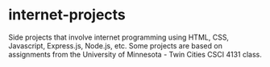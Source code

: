 # internet-projects
Side projects that involve internet programming using HTML, CSS, Javascript, Express.js, Node.js, etc. Some projects are based on assignments from the University of Minnesota - Twin Cities CSCI 4131 class. 
